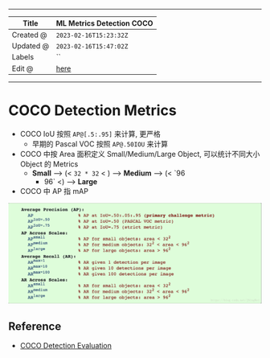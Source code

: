 -----

| Title     | ML Metrics Detection COCO                             |
| --------- | ----------------------------------------------------- |
| Created @ | `2023-02-16T15:23:32Z`                                |
| Updated @ | `2023-02-16T15:47:02Z`                                |
| Labels    | \`\`                                                  |
| Edit @    | [here](https://github.com/junxnone/aiwiki/issues/384) |

-----

# COCO Detection Metrics

  - COCO IoU 按照 `AP@[.5:.95]` 来计算, 更严格
      - 早期的 Pascal VOC 按照 `AP@.50IOU` 来计算
  - COCO 中按 Area 面积定义 Small/Medium/Large Object, 可以统计不同大小 Object 的
    Metrics
      - **Small** --\> (\< `32 * 32` \< ) --\> **Medium** --\> (\< `96
        * 96` \<) --\> **Large**
  - COCO 中 AP 指 mAP

![image](media/32d9a922b48f1a534486062604a78a2924c82f75.png)

## Reference

  - [COCO Detection Evaluation](https://cocodataset.org/#detection-eval)
